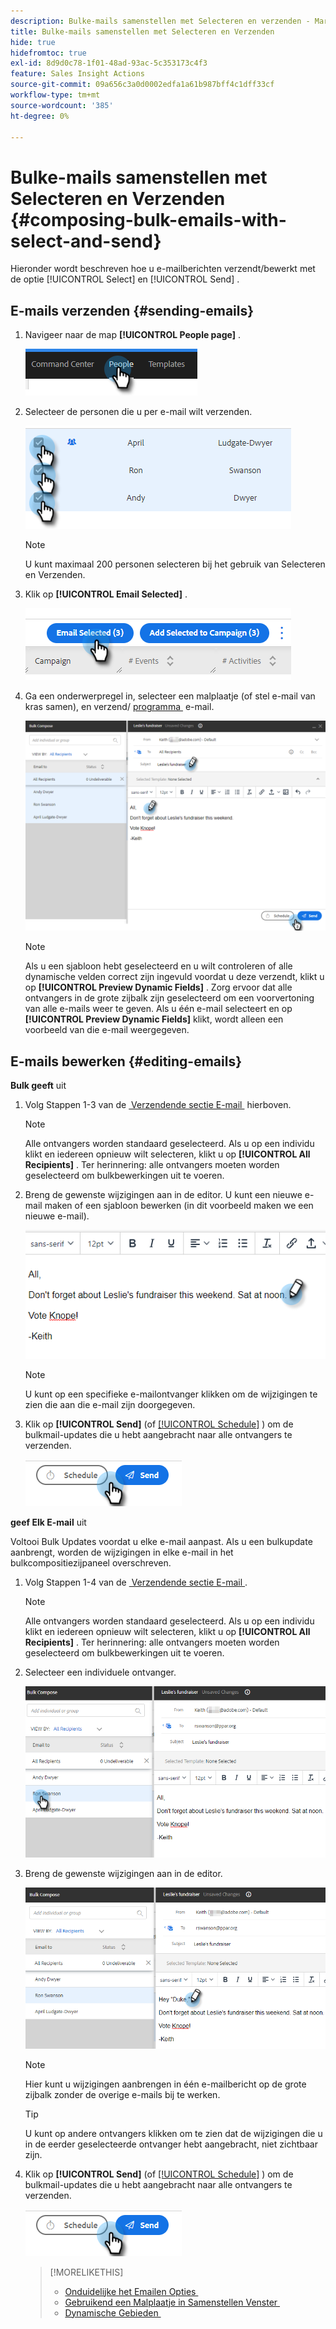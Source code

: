 ```yaml
---
description: Bulke-mails samenstellen met Selecteren en verzenden - Marketo Docs - Productdocumentatie
title: Bulke-mails samenstellen met Selecteren en Verzenden
hide: true
hidefromtoc: true
exl-id: 8d9d0c78-1f01-48ad-93ac-5c353173c4f3
feature: Sales Insight Actions
source-git-commit: 09a656c3a0d0002edfa1a61b987bff4c1dff33cf
workflow-type: tm+mt
source-wordcount: '385'
ht-degree: 0%

---
```


# Bulke-mails samenstellen met Selecteren en Verzenden {#composing-bulk-emails-with-select-and-send}

Hieronder wordt beschreven hoe u e-mailberichten verzendt/bewerkt met de optie [!UICONTROL Select] en [!UICONTROL Send] .

## E-mails verzenden {#sending-emails}

1. Navigeer naar de map **[!UICONTROL People page]** .

   ![](assets/composing-bulk-emails-with-select-and-send-1.png)

1. Selecteer de personen die u per e-mail wilt verzenden.

   ![](assets/composing-bulk-emails-with-select-and-send-2.png)

   >[!NOTE]
   >
   >U kunt maximaal 200 personen selecteren bij het gebruik van Selecteren en Verzenden.

1. Klik op **[!UICONTROL Email Selected]** .

   ![](assets/composing-bulk-emails-with-select-and-send-3.png)

1. Ga een onderwerpregel in, selecteer een malplaatje (of stel e-mail van kras samen), en verzend/ [&#x200B; programma &#x200B;](/help/marketo/product-docs/marketo-sales-connect/email/using-the-compose-window/scheduling-an-email.md) e-mail.

   ![](assets/composing-bulk-emails-with-select-and-send-4.png)

   >[!NOTE]
   >
   >Als u een sjabloon hebt geselecteerd en u wilt controleren of alle dynamische velden correct zijn ingevuld voordat u deze verzendt, klikt u op **[!UICONTROL Preview Dynamic Fields]** . Zorg ervoor dat alle ontvangers in de grote zijbalk zijn geselecteerd om een voorvertoning van alle e-mails weer te geven. Als u één e-mail selecteert en op **[!UICONTROL Preview Dynamic Fields]** klikt, wordt alleen een voorbeeld van die e-mail weergegeven.

## E-mails bewerken {#editing-emails}

**Bulk geeft** uit

1. Volg Stappen 1-3 van de [&#x200B; Verzendende sectie E-mail &#x200B;](#sending-emails) hierboven.

   >[!NOTE]
   >
   >Alle ontvangers worden standaard geselecteerd. Als u op een individu klikt en iedereen opnieuw wilt selecteren, klikt u op **[!UICONTROL All Recipients]** . Ter herinnering: alle ontvangers moeten worden geselecteerd om bulkbewerkingen uit te voeren.

1. Breng de gewenste wijzigingen aan in de editor. U kunt een nieuwe e-mail maken of een sjabloon bewerken (in dit voorbeeld maken we een nieuwe e-mail).

   ![](assets/composing-bulk-emails-with-select-and-send-5.png)

   >[!NOTE]
   >
   >U kunt op een specifieke e-mailontvanger klikken om de wijzigingen te zien die aan die e-mail zijn doorgegeven.

1. Klik op **[!UICONTROL Send]** (of [[!UICONTROL Schedule]](/help/marketo/product-docs/marketo-sales-connect/email/using-the-compose-window/scheduling-an-email.md) ) om de bulkmail-updates die u hebt aangebracht naar alle ontvangers te verzenden.

   ![](assets/composing-bulk-emails-with-select-and-send-6.png)

**geef Elk E-mail** uit

Voltooi Bulk Updates voordat u elke e-mail aanpast. Als u een bulkupdate aanbrengt, worden de wijzigingen in elke e-mail in het bulkcompositiezijpaneel overschreven.

1. Volg Stappen 1-4 van de [&#x200B; Verzendende sectie E-mail &#x200B;](#sending-emails).

   >[!NOTE]
   >
   >Alle ontvangers worden standaard geselecteerd. Als u op een individu klikt en iedereen opnieuw wilt selecteren, klikt u op **[!UICONTROL All Recipients]** . Ter herinnering: alle ontvangers moeten worden geselecteerd om bulkbewerkingen uit te voeren.

1. Selecteer een individuele ontvanger.

   ![](assets/composing-bulk-emails-with-select-and-send-7.png)

1. Breng de gewenste wijzigingen aan in de editor.

   ![](assets/composing-bulk-emails-with-select-and-send-8.png)

   >[!NOTE]
   >
   >Hier kunt u wijzigingen aanbrengen in één e-mailbericht op de grote zijbalk zonder de overige e-mails bij te werken.

   >[!TIP]
   >
   >U kunt op andere ontvangers klikken om te zien dat de wijzigingen die u in de eerder geselecteerde ontvanger hebt aangebracht, niet zichtbaar zijn.

1. Klik op **[!UICONTROL Send]** (of [[!UICONTROL Schedule]](/help/marketo/product-docs/marketo-sales-connect/email/using-the-compose-window/scheduling-an-email.md) ) om de bulkmail-updates die u hebt aangebracht naar alle ontvangers te verzenden.

   ![](assets/composing-bulk-emails-with-select-and-send-9.png)

   >[!MORELIKETHIS]
   >
   >* [&#x200B; Onduidelijke het Emailen Opties &#x200B;](/help/marketo/product-docs/marketo-sales-insight/actions/email/using-the-compose-window/bulk-emailing-options.md)
   >* [&#x200B; Gebruikend een Malplaatje in Samenstellen Venster &#x200B;](/help/marketo/product-docs/marketo-sales-connect/email/using-the-compose-window/using-a-template-in-the-compose-window.md)
   >* [&#x200B; Dynamische Gebieden &#x200B;](/help/marketo/product-docs/marketo-sales-connect/templates/dynamic-fields/how-to-insert-dynamic-fields.md)
